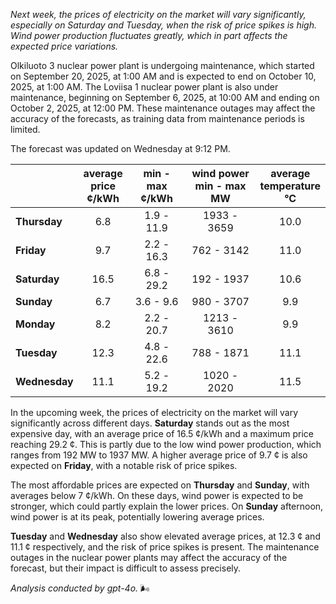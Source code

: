 *Next week, the prices of electricity on the market will vary significantly, especially on Saturday and Tuesday, when the risk of price spikes is high. Wind power production fluctuates greatly, which in part affects the expected price variations.*

Olkiluoto 3 nuclear power plant is undergoing maintenance, which started on September 20, 2025, at 1:00 AM and is expected to end on October 10, 2025, at 1:00 AM. The Loviisa 1 nuclear power plant is also under maintenance, beginning on September 6, 2025, at 10:00 AM and ending on October 2, 2025, at 12:00 PM. These maintenance outages may affect the accuracy of the forecasts, as training data from maintenance periods is limited.

The forecast was updated on Wednesday at 9:12 PM.

|             | average<br>price<br>¢/kWh | min - max<br>¢/kWh | wind power<br>min - max<br>MW | average<br>temperature<br>°C |
|:------------|:----------------:|:----------------:|:-------------:|:-------------:|
| **Thursday**  | 6.8             | 1.9 - 11.9       | 1933 - 3659   | 10.0          |
| **Friday**| 9.7             | 2.2 - 16.3       | 762 - 3142    | 11.0          |
| **Saturday** | 16.5            | 6.8 - 29.2       | 192 - 1937    | 10.6          |
| **Sunday**| 6.7             | 3.6 - 9.6        | 980 - 3707    | 9.9           |
| **Monday**| 8.2             | 2.2 - 20.7       | 1213 - 3610   | 9.9           |
| **Tuesday**  | 12.3            | 4.8 - 22.6       | 788 - 1871    | 11.1          |
| **Wednesday**| 11.1          | 5.2 - 19.2       | 1020 - 2020   | 11.5          |

In the upcoming week, the prices of electricity on the market will vary significantly across different days. **Saturday** stands out as the most expensive day, with an average price of 16.5 ¢/kWh and a maximum price reaching 29.2 ¢. This is partly due to the low wind power production, which ranges from 192 MW to 1937 MW. A higher average price of 9.7 ¢ is also expected on **Friday**, with a notable risk of price spikes.

The most affordable prices are expected on **Thursday** and **Sunday**, with averages below 7 ¢/kWh. On these days, wind power is expected to be stronger, which could partly explain the lower prices. On **Sunday** afternoon, wind power is at its peak, potentially lowering average prices.

**Tuesday** and **Wednesday** also show elevated average prices, at 12.3 ¢ and 11.1 ¢ respectively, and the risk of price spikes is present. The maintenance outages in the nuclear power plants may affect the accuracy of the forecast, but their impact is difficult to assess precisely.

*Analysis conducted by gpt-4o.* 🌬️
